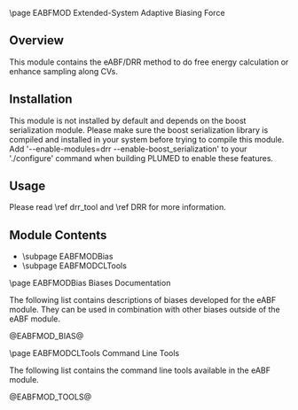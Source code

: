 \page EABFMOD Extended-System Adaptive Biasing Force 

<!--
description: Methods for performing eABF or DRR method to calculate PMF along CVs
authors: Haochuan Chen, Haohao Fu
reference: \cite Chen2018 \cite Lelievre2007 \cite Lesage2016 \cite Fu2016
-->

## Overview

This module contains the eABF/DRR method to do free energy calculation or enhance sampling along CVs.

## Installation

This module is not installed by default and depends on the boost serialization module. Please make sure the boost serialization library is compiled and installed in your system before trying to compile this module. Add '\-\-enable-modules=drr \-\-enable-boost_serialization' to your './configure' command when building PLUMED to enable these features.

## Usage

Please read \ref drr_tool and \ref DRR for more information.

## Module Contents

- \subpage EABFMODBias
- \subpage EABFMODCLTools

\page EABFMODBias Biases Documentation

The following list contains descriptions of biases developed for the eABF module. They can be used in combination with other biases outside of the eABF module.

@EABFMOD_BIAS@

\page EABFMODCLTools Command Line Tools

The following list contains the command line tools available in the eABF module.

@EABFMOD_TOOLS@
